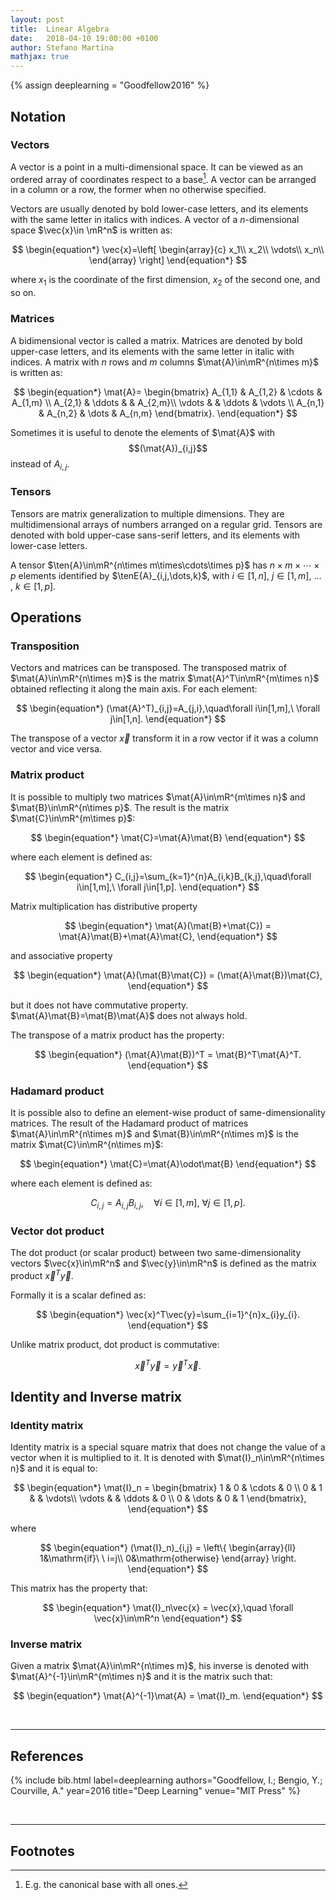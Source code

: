 ```yaml
---
layout: post
title:  Linear Algebra
date:   2018-04-10 19:00:00 +0100
author: Stefano Martina
mathjax: true
---
```

{% assign deeplearning = "Goodfellow2016" %}

## Notation
### Vectors
A vector is a point in a multi-dimensional space. It can be viewed as an ordered array of coordinates respect to a base[^fn1]. A vector can be arranged in a column or a row, the former when no otherwise specified.

Vectors are usually denoted by bold lower-case letters, and its elements with the same letter in italics with indices.
A vector of a $n$-dimensional space $\vec{x}\in \mR^n$ is written as:

$$
\begin{equation*}
\vec{x}=\left[
\begin{array}{c}
x_1\\
x_2\\
\vdots\\
x_n\\
\end{array}
\right]
\end{equation*}
$$

where $x_1$ is the coordinate of the first dimension, $x_2$ of the second one, and so on.

### Matrices
A bidimensional vector is called a matrix. Matrices are denoted by bold upper-case letters, and its elements with the same letter in italic with indices. A matrix with $n$ rows and $m$ columns $\mat{A}\in\mR^{n\times m}$ is written as:

$$
\begin{equation*}
\mat{A}=
\begin{bmatrix}
A_{1,1} & A_{1,2} & \cdots & A_{1,m} \\
A_{2,1} & \ddots & & A_{2,m}\\
\vdots & & \ddots & \vdots \\
A_{n,1} & A_{n,2} & \dots & A_{n,m}
\end{bmatrix}.
\end{equation*}
$$

Sometimes it is useful to denote the elements of $\mat{A}$ with $$(\mat{A})_{i,j}$$ instead of $A_{i,j}$.

### Tensors
Tensors are matrix generalization to multiple dimensions. They are multidimensional arrays of numbers arranged on a regular grid. Tensors are denoted with bold upper-case sans-serif letters, and its elements with lower-case letters.

A tensor $\ten{A}\in\mR^{n\times m\times\cdots\times p}$ has $n\times m\times\cdots\times p$ elements identified by $\tenE{A}_{i,j,\dots,k}$, with $i\in[1,n]$, $j\in[1,m]$, $\dots$ , $k\in[1,p]$.

## Operations
### Transposition
Vectors and matrices can be transposed. The transposed matrix of $\mat{A}\in\mR^{n\times m}$ is the matrix $\mat{A}^T\in\mR^{m\times n}$ obtained reflecting it along the main axis. For each element:

$$
\begin{equation*}
(\mat{A}^T)_{i,j}=A_{j,i},\quad\forall i\in[1,m],\ \forall j\in[1,n].
\end{equation*}
$$

The transpose of a vector $\vec{x}$ transform it in a row vector if it was a column vector and vice versa.

### Matrix product
It is possible to multiply two matrices $\mat{A}\in\mR^{m\times n}$ and $\mat{B}\in\mR^{n\times p}$. The result is the matrix $\mat{C}\in\mR^{m\times p}$:

$$
\begin{equation*}
\mat{C}=\mat{A}\mat{B}
\end{equation*}
$$

where each element is defined as:

$$
\begin{equation*}
C_{i,j}=\sum_{k=1}^{n}A_{i,k}B_{k,j},\quad\forall i\in[1,m],\ \forall j\in[1,p].
\end{equation*}
$$

Matrix multiplication has distributive property

$$
\begin{equation*}
\mat{A}(\mat{B}+\mat{C}) = \mat{A}\mat{B}+\mat{A}\mat{C},
\end{equation*}
$$

and associative property

$$
\begin{equation*}
\mat{A}(\mat{B}\mat{C}) = (\mat{A}\mat{B})\mat{C},
\end{equation*}
$$

but it does not have commutative property. $\mat{A}\mat{B}=\mat{B}\mat{A}$ does not always hold.

The transpose of a matrix product has the property:

$$
\begin{equation*}
(\mat{A}\mat{B})^T = \mat{B}^T\mat{A}^T.
\end{equation*}
$$


### Hadamard product
It is possible also to define an element-wise product of same-dimensionality matrices. The result of the Hadamard product of matrices $\mat{A}\in\mR^{n\times m}$ and $\mat{B}\in\mR^{n\times m}$ is the matrix $\mat{C}\in\mR^{n\times m}$:

$$
\begin{equation*}
\mat{C}=\mat{A}\odot\mat{B}
\end{equation*}
$$

where each element is defined as:

$$
\begin{equation*}
C_{i,j}=A_{i,j}B_{i,j},\quad\forall i\in[1,m],\ \forall j\in[1,p].
\end{equation*}
$$

### Vector dot product
The dot product (or scalar product) between two same-dimensionality vectors $\vec{x}\in\mR^n$ and $\vec{y}\in\mR^n$ is defined as the matrix product $\vec{x}^T\vec{y}$.

Formally it is a scalar defined as:

$$
\begin{equation*}
\vec{x}^T\vec{y}=\sum_{i=1}^{n}x_{i}y_{i}.
\end{equation*}
$$

Unlike matrix product, dot product is commutative:

$$
\begin{equation*}
\vec{x}^T\vec{y} = \vec{y}^T\vec{x}.
\end{equation*}
$$

## Identity and Inverse matrix
### Identity matrix
Identity matrix is a special square matrix that does not change the value of a vector when it is multiplied to it. It is denoted with $\mat{I}_n\in\mR^{n\times n}$ and it is equal to:

$$
\begin{equation*}
\mat{I}_n = 
\begin{bmatrix}
1 & 0 & \cdots & 0 \\
0 & 1 & & \vdots\\
\vdots & & \ddots & 0 \\
0 & \dots & 0 & 1
\end{bmatrix},
\end{equation*}
$$

where

$$
\begin{equation*}
(\mat{I}_n)_{i,j} =
\left\{
\begin{array}{ll}
    1&\mathrm{if}\ \ i=j\\
    0&\mathrm{otherwise}
\end{array}
\right.
\end{equation*}
$$

This matrix has the property that:

$$
\begin{equation*}
\mat{I}_n\vec{x} = \vec{x},\quad \forall \vec{x}\in\mR^n
\end{equation*}
$$

### Inverse matrix
Given a matrix $\mat{A}\in\mR^{n\times m}$, his inverse is denoted with $\mat{A}^{-1}\in\mR^{m\times n}$ and it is the matrix such that:

$$
\begin{equation*}
\mat{A}^{-1}\mat{A} = \mat{I}_m.
\end{equation*}
$$

<br>

---

## References

{% include bib.html label=deeplearning authors="Goodfellow, I.; Bengio, Y.; Courville, A." year=2016 title="Deep Learning" venue="MIT Press" %}

<br>

---

## Footnotes

[^fn1]: E.g. the canonical base with all ones.

